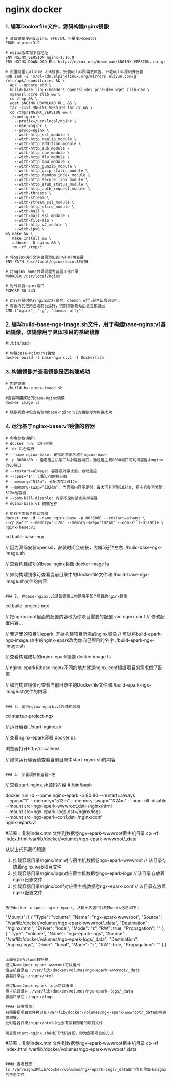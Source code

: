 # nginx docker

### 1. 编写Dockerfile文件，源码构建nginx镜像
```
# 基础镜像使用alpine，只有几M，不要使用centos
FROM alpine:3.9

# nginx版本和下载地址
ENV NGINX_VERSION nginx-1.16.0
ENV NGINX_DOWNLOAD_RUL http://nginx.org/download/$NGINX_VERSION.tar.gz

# 设置阿里云alpine apk镜像，安装nginx所需依赖包，下载nginx源码并安装
RUN sed -i 's/dl-cdn.alpinelinux.org/mirrors.aliyun.com/g' /etc/apk/repositories && \
  apk --update add \
  build-base linux-headers openssl-dev pcre-dev wget zlib-dev \
  openssl pcre zlib && \
  cd /tmp && \
  wget $NGINX_DOWNLOAD_RUL && \
  tar -zxvf $NGINX_VERSION.tar.gz && \
  cd /tmp/$NGINX_VERSION && \
  ./configure \
    --prefix=/usr/local/nginx \
    --user=nginx \
    --group=nginx \
    --with-http_ssl_module \
    --with-http_realip_module \
    --with-http_addition_module \
    --with-http_sub_module \
    --with-http_dav_module \
    --with-http_flv_module \
    --with-http_mp4_module \
    --with-http_gunzip_module \
    --with-http_gzip_static_module \
    --with-http_random_index_module \
    --with-http_secure_link_module \
    --with-http_stub_status_module \
    --with-http_auth_request_module \
    --with-threads \
    --with-stream \
    --with-stream_ssl_module \
    --with-http_slice_module \
    --with-mail \
    --with-mail_ssl_module \
    --with-file-aio \
    --with-http_v2_module \
    --with-ipv6 \
&& make && \
   make install && \
   adduser -D nginx && \
   rm -rf /tmp/*

# 将nginx执行文件目录添加到PATH环境变量
ENV PATH /usr/local/nginx/sbin:$PATH

# 将nginx home目录设置为容器工作目录
WORKDIR /usr/local/nginx

# 对外暴露nginx端口
EXPOSE 80 443

# 运行容器时执行nginx运行命令，daemon off;是禁止后台运行，
# 容器内的应用必须前台运行，否则容器启动后会立即退出
CMD ["nginx", "-g", "daemon off;"]
```

### 2. 编写build-base-ngx-image.sh文件，用于构建base-nginx:v1基础镜像，该镜像用于具体项目的基础镜像
```
#!/bin/bash

# 构建base-nginx:v1镜像
docker build -t base-nginx:v1 -f Dockerfile .
```
### 3. 构建镜像并查看镜像是否构建成功

```
# 构建镜像
./build-base-ngx-image.sh

#查看构建成功的base-nginx镜像
docker image ls

# 镜像列表中包含名称为base-nginx:v1的镜像即为构建成功
```

### 4. 运行基于nginx-base:v1镜像的容器

```
# 命令参数讲解：
# docker run: 运行容器
# -d: 后台运行
# --name nginx-base: 是指定容器名称为nginx-base
# -p 8080:80 : 指定宿主机端口映射容器端口，通过宿主机8080端口可访问容器中nginx的80端口
# --restart=always: 容器意外停止后，自动重启
# --cpus="1": 分配CPU的核心数
# --memory="512m": 分配内存为512m
# --memory-swap="1024m": 当容器内存不足时，最大可扩容到1024m, 宿主机会再分配512m给容器
# --oom-kill-disable: 内存不足时禁止杀掉容器
# nginx-base:v1 镜像名称

# 执行下面命令启动容器
docker run -d --name nginx-base -p 80:8080 --restart=always \
--cpus="1" --memory="512m" --memory-swap="1024m" --oom-kill-disable \
nginx-base:v1
```



cd build-base-ngx

// 因为源码安装openssl，安装时间会较长，大概5分钟左右
./build-base-ngx-image.sh

// 查看构建成功的base-nginx镜像
docker image ls

// 如何构建镜像可查看当前目录中的Dockerfile文件和./build-base-ngx-image.sh文件的内容
```

### 2. 在base-nginx:v1基础镜像上构建用于某个项目的nginx镜像
```
cd build-project-ngx

// 把nginx.conf里面的配置内容改为你项目需要的配置
vim nginx.conf 
// 修改配置内容...

// 我这里的项目叫epark, 开始构建项目所需的nginx镜像
// 可以将build-epark-ngx-image.sh中的nginx-epark改为你自己项目的名字
./build-epark-ngx-image.sh

// 查看构建成功的nginx-epark镜像
docker image ls

// nginx-epark和base-nginx不同的地方就是nginx.conf根据项目的需求做了配置

// 如何构建镜像可查看当前目录中的Dockerfile文件和./build-epark-ngx-image.sh文件的内容
```

### 3. 运行nginx-epark:v1镜像的容器
```
cd startup-project-ngx

// 运行容器
./start-nginx.sh

// 查看nginx-epark容器
docker ps

浏览器打开http://localhost

// 如何运行容器请查看当前目录中start-nginx.sh的内容
```

### 4. 部署项目和查看日志

```
// 查看start-nginx.sh源码内容
#!/bin/bash

docker run -d --name nginx-epark -p 80:80 --restart=always \
--cpus="1" --memory="512m" --memory-swap="1024m" --oom-kill-disable \
--mount src=ngx-epark-wwwroot,dst=/nginx/html \
--mount src=ngx-epark-logs,dst=/nginx/logs \
--mount src=ngx-epark-conf,dst=/nginx/conf \
nginx-epark:v1

#部署：复制index.html文件到数据卷ngx-epark-wwwroot宿主机目录
cp -rf index.html /var/lib/docker/volumes/ngx-epark-wwwroot/_data


从以上代码我们知道  
1. 挂载容器目录/nginx/html对应宿主机数据卷ngx-epark-wwwroot // 该目录存放着nginx web项目文件  
2. 挂载容器目录/nginx/logs对应宿主机数据卷ngx-epark-logs // 该目录存放着nginx日志文件  
3. 挂载容器目录/nginx/conf对应宿主机数据卷ngx-epark-conf // 该目录存放着nginx配置文件 
```

执行docker inspect nginx-epark, 从输出内容中找到Mounts信息如下：

```
"Mounts": [
    {
        "Type": "volume",
        "Name": "ngx-epark-wwwroot",
        "Source": "/var/lib/docker/volumes/ngx-epark-wwwroot/_data",
        "Destination": "/nginx/html",
        "Driver": "local",
        "Mode": "z",
        "RW": true,
        "Propagation": ""
    },
    {
        "Type": "volume",
        "Name": "ngx-epark-logs",
        "Source": "/var/lib/docker/volumes/ngx-epark-logs/_data",
        "Destination": "/nginx/logs",
        "Driver": "local",
        "Mode": "z",
        "RW": true,
        "Propagation": ""
    }
]
```

上面有2个Volume数据卷，  
通过Name为ngx-epark-wwwroot可以看出：  
宿主机目录在：/var/lib/docker/volumes/ngx-epark-wwwroot/_data  
容器目录在：/nignx/html  

通过Name为ngx-epark-logs可以看出：  
宿主机目录在：/var/lib/docker/volumes/ngx-epark-logs/_data  
容器目录在：/nginx/logs

#### 部署项目：  
只需要把项目文件拷贝到/var/lib/docker/volumes/ngx-epark-wwwroot/_data即可完成部署，  
此时容器目录/nignx/html中也会有最新部署的项目文件

可查看start-nginx.sh中如下代码片段，即为部署项目的方式
```
#部署：复制index.html文件到数据卷ngx-epark-wwwroot宿主机目录
cp -rf index.html /var/lib/docker/volumes/ngx-epark-wwwroot/_data
```

#### 查看日志：  
ls /var/nignx的lib/docker/volumes/ngx-epark-logs/_data即可看到里面有nignx的日志文件





 
